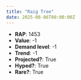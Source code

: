 ```yaml
---
title: "Raig Tree"
date: 2025-08-06T00:00:00Z
---
```

- **RAP**: 1453
- **Value**: -1
- **Demand level**: -1
- **Trend**: -1
- **Projected?**: True
- **Hyped?**: True
- **Rare?**: True
